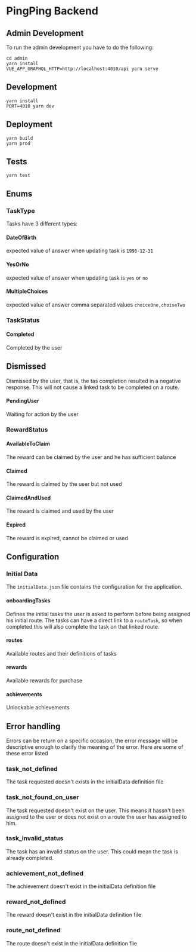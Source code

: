 # PingPing Backend

## Admin Development

To run the admin development you have to do the following:

```
cd admin
yarn install
VUE_APP_GRAPHQL_HTTP=http://localhost:4010/api yarn serve
```

## Development

```
yarn install
PORT=4010 yarn dev
```

## Deployment

```
yarn build
yarn prod
```

## Tests

```
yarn test
```

## Enums

### TaskType

Tasks have 3 different types:

#### DateOfBirth

expected value of answer when updating task is `1996-12-31`

#### YesOrNo

expected value of answer when updating task is `yes` or `no`

#### MultipleChoices

expected value of answer comma separated values `choiceOne,choiseTwo`

### TaskStatus

#### Completed

Completed by the user

## Dismissed

Dismissed by the user, that is, the tas completion resulted in a negative response. This will not cause a linked task to be completed on a route.

#### PendingUser

Waiting for action by the user

### RewardStatus

#### AvailableToClaim

The reward can be claimed by the user and he has sufficient balance

#### Claimed

The reward is claimed by the user but not used

#### ClaimedAndUsed

The reward is claimed and used by the user

#### Expired

The reward is expired, cannot be claimed or used

## Configuration

### Initial Data

The `initialData.json` file contains the configuration for the application.

#### onboardingTasks

Defines the initial tasks the user is asked to perform before being assigned his initial route. The tasks can have a direct link to a `routeTask`, so when completed this will also complete the task on that linked route.

#### routes

Available routes and their definitions of tasks

#### rewards

Available rewards for purchase

#### achievements

Unlockable achievements

## Error handling

Errors can be return on a specific occasion, the error message will be descriptive enough to clarify the meaning of the error. Here are some of these error listed

### task_not_defined

The task requested doesn't exists in the initialData definition file

### task_not_found_on_user

The task requested doesn't exist on the user. This means it hassn't been assigned to the user or does not exist on a route the user has assigned to him.

### task_invalid_status

The task has an invalid status on the user. This could mean the task is already completed.

### achievement_not_defined

The achievement doesn't exist in the initialData definition file

### reward_not_defined

The reward doesn't exist in the initialData definition file

### route_not_defined

The route doesn't exist in the initialData definition file
